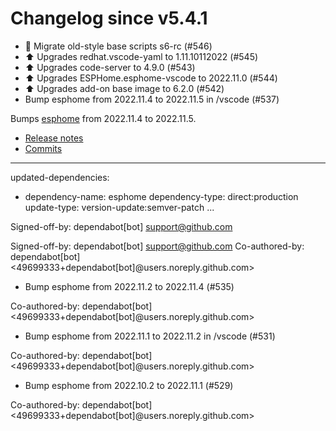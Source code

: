 # Changelog since v5.4.1
- 🔨 Migrate old-style base scripts s6-rc (#546) 
- ⬆️ Upgrades redhat.vscode-yaml to 1.11.10112022 (#545) 
- ⬆️ Upgrades code-server to 4.9.0 (#543) 
- ⬆️ Upgrades ESPHome.esphome-vscode to 2022.11.0 (#544) 
- ⬆️ Upgrades add-on base image to 6.2.0 (#542) 
- Bump esphome from 2022.11.4 to 2022.11.5 in /vscode (#537)

Bumps [esphome](https://github.com/esphome/esphome) from 2022.11.4 to 2022.11.5.
- [Release notes](https://github.com/esphome/esphome/releases)
- [Commits](https://github.com/esphome/esphome/compare/2022.11.4...2022.11.5)

---
updated-dependencies:
- dependency-name: esphome
  dependency-type: direct:production
  update-type: version-update:semver-patch
...

Signed-off-by: dependabot[bot] <support@github.com>

Signed-off-by: dependabot[bot] <support@github.com>
Co-authored-by: dependabot[bot] <49699333+dependabot[bot]@users.noreply.github.com> 
- Bump esphome from 2022.11.2 to 2022.11.4 (#535)

Co-authored-by: dependabot[bot] <49699333+dependabot[bot]@users.noreply.github.com> 
- Bump esphome from 2022.11.1 to 2022.11.2 in /vscode (#531)

Co-authored-by: dependabot[bot] <49699333+dependabot[bot]@users.noreply.github.com> 
- Bump esphome from 2022.10.2 to 2022.11.1 (#529)

Co-authored-by: dependabot[bot] <49699333+dependabot[bot]@users.noreply.github.com> 
